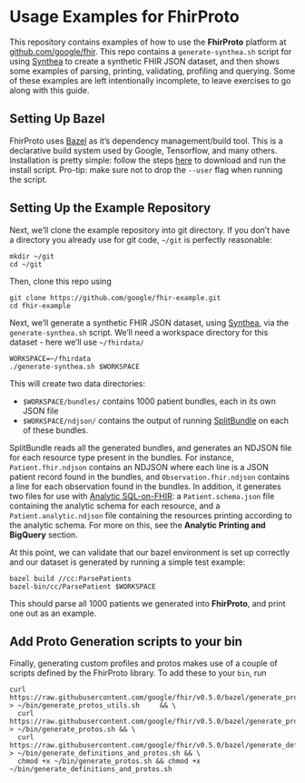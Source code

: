 
# Usage Examples for FhirProto
This repository contains examples of how to use the <strong>FhirProto</strong> platform at [github.com/google/fhir](github.com/google/fhir). This repo contains a <code>generate-synthea.<span></span>sh</code> script for using [Synthea](https://github.com/synthetichealth/synthea) to create a synthetic FHIR JSON dataset, and then shows some examples of parsing, printing, validating, profiling and querying. Some of these examples are left intentionally incomplete, to leave exercises to go along with this guide.
## Setting Up Bazel

FhirProto uses [Bazel](https://bazel.build/) as it’s dependency management/build tool. This is a declarative build system used by Google, Tensorflow, and many others. Installation is pretty simple: follow the steps [here](https://docs.bazel.build/versions/master/install.html) to download and run the install script. Pro-tip: make sure not to drop the `--user` flag when running the script.
## Setting Up the Example Repository

Next, we’ll clone the example repository into git directory. If you don’t have a directory you already use for git code, `~/git` is perfectly reasonable:
```
mkdir ~/git
cd ~/git
```
Then, clone this repo using

```
git clone https://github.com/google/fhir-example.git
cd fhir-example
```
  
Next, we’ll generate a synthetic FHIR JSON dataset, using [Synthea](https://github.com/synthetichealth/synthea), via the `generate-synthea.sh` script. We’ll need a workspace directory for this dataset - here we’ll use `~/fhirdata/`

```
WORKSPACE=~/fhirdata
./generate-synthea.sh $WORKSPACE
```
This will create two data directories:

-   `$WORKSPACE/bundles/` contains 1000 patient bundles, each in its own JSON file
-   `$WORKSPACE/ndjson/` contains the output of running [SplitBundle](https://github.com/google/fhir/blob/master/java/src/main/java/com/google/fhir/examples/SplitBundleMain.java) on each of these bundles.
    

SplitBundle reads all the generated bundles, and generates an NDJSON file for each resource type present in the bundles. For instance, `Patient.fhir.ndjson` contains an NDJSON where each line is a JSON patient record found in the bundles, and `Observation.fhir.ndjson` contains a line for each observation found in the bundles. In addition, it generates two files for use with [Analytic SQL-on-FHIR](https://github.com/FHIR/sql-on-fhir/blob/master/sql-on-fhir.md): a `Patient.schema.json` file containing the analytic schema for each resource, and a `Patient.analytic.ndjson` file containing the resources printing according to the analytic schema. For more on this, see the <strong>Analytic Printing and BigQuery</strong> section.

At this point, we can validate that our bazel environment is set up correctly and our dataset is generated by running a simple test example:
```
bazel build //cc:ParsePatients
bazel-bin/cc/ParsePatient $WORKSPACE
```

This should parse all 1000 patients we generated into <strong>FhirProto</strong>, and print one out as an example.
## Add Proto Generation scripts to your bin
Finally, generating custom profiles and protos makes use of a couple of scripts defined by the FhirProto library. To add these to your `bin`, run
```
curl https://raw.githubusercontent.com/google/fhir/v0.5.0/bazel/generate_protos_utils.sh > ~/bin/generate_protos_utils.sh     && \
  curl https://raw.githubusercontent.com/google/fhir/v0.5.0/bazel/generate_protos.sh > ~/bin/generate_protos.sh && \
  curl https://raw.githubusercontent.com/google/fhir/v0.5.0/bazel/generate_definitions_and_protos.sh > ~/bin/generate_definitions_and_protos.sh && \
  chmod +x ~/bin/generate_protos.sh && chmod +x ~/bin/generate_definitions_and_protos.sh
```
